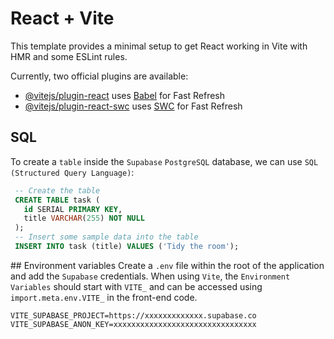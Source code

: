 # React + Vite

This template provides a minimal setup to get React working in Vite with HMR and some ESLint rules.

Currently, two official plugins are available:

- [@vitejs/plugin-react](https://github.com/vitejs/vite-plugin-react/blob/main/packages/plugin-react/README.md) uses [Babel](https://babeljs.io/) for Fast Refresh
- [@vitejs/plugin-react-swc](https://github.com/vitejs/vite-plugin-react-swc) uses [SWC](https://swc.rs/) for Fast Refresh

## SQL
To create a `table` inside the `Supabase` `PostgreSQL` database, we can use `SQL (Structured Query Language)`:

```sql
 -- Create the table
 CREATE TABLE task (
   id SERIAL PRIMARY KEY,
   title VARCHAR(255) NOT NULL
 );
 -- Insert some sample data into the table
 INSERT INTO task (title) VALUES ('Tidy the room');
```

## Environment variables
Create a `.env` file within the root of the application and add the `Supabase` credentials. When using `Vite`, the `Environment Variables` should start with `VITE_` and can be accessed using `import.meta.env.VITE_` in the front-end code.

```
VITE_SUPABASE_PROJECT=https://xxxxxxxxxxxxx.supabase.co
VITE_SUPABASE_ANON_KEY=xxxxxxxxxxxxxxxxxxxxxxxxxxxxxxxx
```
